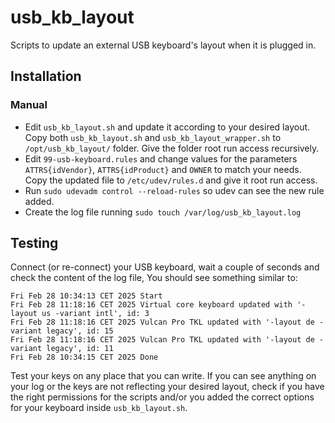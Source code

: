 # usb_kb_layout
Scripts to update an external USB keyboard's layout when it is plugged in.

## Installation
### Manual
- Edit `usb_kb_layout.sh` and update it according to your desired layout. Copy both `usb_kb_layout.sh` and `usb_kb_layout_wrapper.sh` to `/opt/usb_kb_layout/` folder. Give the folder root run access recursively.
- Edit `99-usb-keyboard.rules` and change values for the parameters `ATTRS{idVendor}`, `ATTRS{idProduct}` and `OWNER` to match your needs. Copy the updated file to `/etc/udev/rules.d` and give it root run access.
- Run `sudo udevadm control --reload-rules` so udev can see the new rule added.
- Create the log file running `sudo touch /var/log/usb_kb_layout.log`

## Testing
Connect (or re-connect) your USB keyboard, wait a couple of seconds and check the content of the log file, You should see something similar to:

    Fri Feb 28 10:34:13 CET 2025 Start
    Fri Feb 28 11:18:16 CET 2025 Virtual core keyboard updated with '-layout us -variant intl', id: 3
    Fri Feb 28 11:18:16 CET 2025 Vulcan Pro TKL updated with '-layout de -variant legacy', id: 15
    Fri Feb 28 11:18:16 CET 2025 Vulcan Pro TKL updated with '-layout de -variant legacy', id: 11
    Fri Feb 28 10:34:15 CET 2025 Done

Test your keys on any place that you can write.
If you can see anything on your log or the keys are not reflecting your desired layout, check if you have the right permissions for the scripts and/or you added the correct options for your keyboard inside `usb_kb_layout.sh`.
